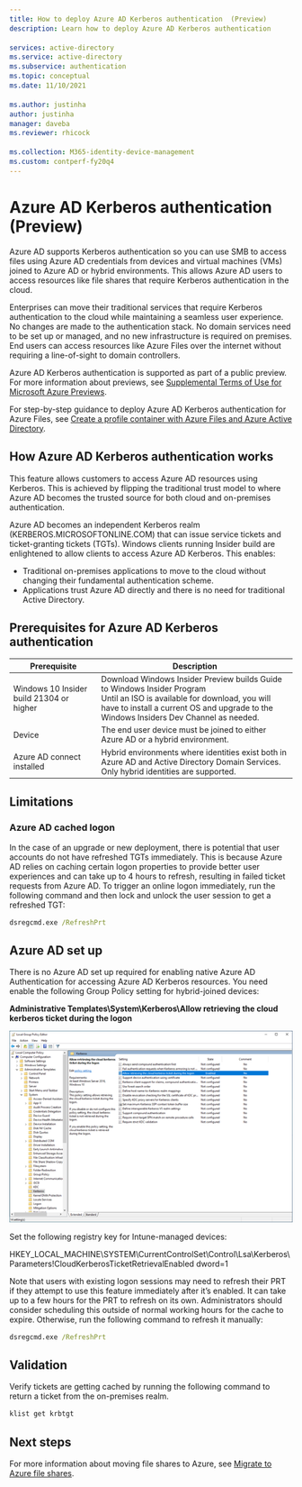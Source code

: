 ```yaml
---
title: How to deploy Azure AD Kerberos authentication  (Preview)
description: Learn how to deploy Azure AD Kerberos authentication  

services: active-directory
ms.service: active-directory
ms.subservice: authentication
ms.topic: conceptual
ms.date: 11/10/2021

ms.author: justinha
author: justinha
manager: daveba
ms.reviewer: rhicock

ms.collection: M365-identity-device-management
ms.custom: contperf-fy20q4
---
```

# Azure AD Kerberos authentication (Preview)

Azure AD supports Kerberos authentication so you can use SMB to access files using Azure AD credentials from devices and virtual machines (VMs) joined to Azure AD or hybrid environments. This allows Azure AD users to access resources like file shares that require Kerberos authentication in the cloud. 

Enterprises can move their traditional services that require Kerberos authentication to the cloud while maintaining a seamless user experience. No changes are made to the authentication stack. No domain services need to be set up or managed, and no new infrastructure is required on premises. End users can access resources like Azure Files over the internet without requiring a line-of-sight to domain controllers. 

Azure AD Kerberos authentication is supported as part of a public preview. For more information about previews, see [Supplemental Terms of Use for Microsoft Azure Previews](https://azure.microsoft.com/support/legal/preview-supplemental-terms/).

For step-by-step guidance to deploy Azure AD Kerberos authentication for Azure Files, see [Create a profile container with Azure Files and Azure Active Directory](/azure/virtual-desktop/create-profile-container-azure-ad).

## How Azure AD Kerberos authentication works 
<!---This list of scenarios will grow after they have SQL online, native Azure Files support, and then app proxy. Only Azure Files scenario requires AAD or hybrid domain join. SQL will require only domain join.--->

This feature allows customers to access Azure AD resources using Kerberos. This is achieved by flipping the traditional trust model to where Azure AD becomes the trusted source for both cloud and on-premises authentication. 

Azure AD becomes an independent Kerberos realm (KERBEROS.MICROSOFTONLINE.COM) that can issue service tickets and ticket-granting tickets (TGTs). Windows clients running Insider build are enlightened to allow clients to access Azure AD Kerberos. This enables:

- Traditional on-premises applications to move to the cloud without changing their fundamental authentication scheme.
- Applications trust Azure AD directly and there is no need for traditional Active Directory.



<!--- add image. Below, device must be AAD or hybrid joined for Azure files scenario but for SQL, only regular domain join is required. Do we say this here or in each scenario doc or both?--->

## Prerequisites for Azure AD Kerberos authentication

|Prerequisite | Description |
|-------------|-------------|
| Windows 10 Insider build 21304 or higher | Download Windows Insider Preview builds Guide to Windows Insider Program<br>Until an ISO is available for download, you will have to install a current OS and upgrade to the Windows Insiders Dev Channel as needed. |
| Device | The end user device must be joined to either Azure AD or a hybrid environment. |
| Azure AD connect installed | Hybrid environments where identities exist both in Azure AD and Active Directory Domain Services. Only hybrid identities are supported. |

## Limitations

### Azure AD cached logon 

In the case of an upgrade or new deployment, there is potential that user accounts do not have refreshed TGTs immediately. This is because Azure AD relies on caching certain logon properties to provide better user experiences and can take up to 4 hours to refresh, resulting in failed ticket requests from Azure AD. To trigger an online logon immediately, run the following command and then lock and unlock the user session to get a refreshed TGT:

```cmd
dsregcmd.exe /RefreshPrt
```
<!---device CA and --->
## Azure AD set up 

There is no Azure AD set up required for enabling native Azure AD Authentication for accessing Azure AD Kerberos resources. You need enable the following Group Policy setting for hybrid-joined devices:

**Administrative Templates\System\Kerberos\Allow retrieving the cloud kerberos ticket during the logon**

![Screenshot of group policy setting Allow retrieving the cloud kerberos ticket during the logon.](media\how-to-kerberos-authentication-azure-files\gp.png)

Set the following registry key for Intune-managed devices:

HKEY_LOCAL_MACHINE\SYSTEM\CurrentControlSet\Control\Lsa\Kerberos\Parameters!CloudKerberosTicketRetrievalEnabled dword=1

Note that users with existing logon sessions may need to refresh their PRT if they attempt to use this feature immediately after it’s enabled. It can take up to a few hours for the PRT to refresh on its own. Administrators should consider scheduling this outside of normal working hours for the cache to expire. Otherwise, run the following command to refresh it manually:

```cmd
dsregcmd.exe /RefreshPrt
```

## Validation 

Verify tickets are getting cached by running the following command to return a ticket from the on-premises realm.

```cmd
klist get krbtgt
```

## Next steps

For more information about moving file shares to Azure, see [Migrate to Azure file shares](/storage/files/storage-files-migration-overview.md).
